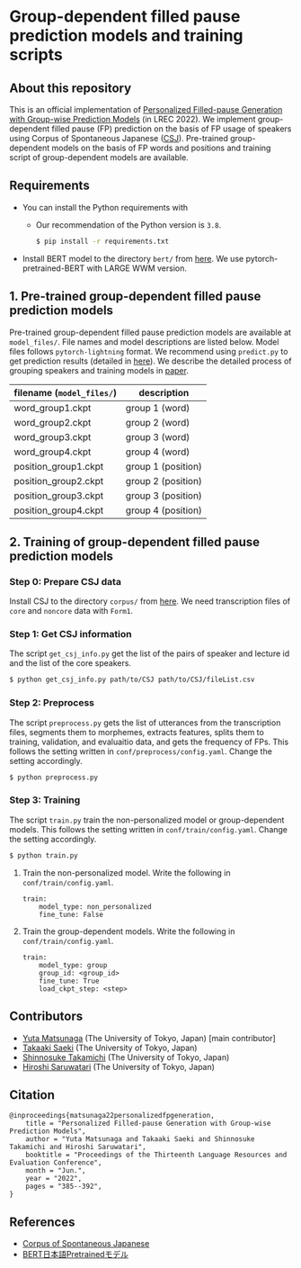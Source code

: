 # Group-dependent filled pause prediction models and training scripts

## About this repository

This is an official implementation of [Personalized Filled-pause Generation with Group-wise Prediction Models](https://arxiv.org/abs/2203.09961) (in LREC 2022). We implement group-dependent filled pause (FP) prediction on the basis of FP usage of speakers using Corpus of Spontaneous Japanese ([CSJ](https://ccd.ninjal.ac.jp/csj/en/)). Pre-trained group-dependent models on the basis of FP words and positions and training script of group-dependent models are available.

## Requirements

- You can install the Python requirements with
  - Our recommendation of the Python version is ``3.8``.

    ```bash
    $ pip install -r requirements.txt
    ```

- Install BERT model to the directory ``bert/`` from [here](https://nlp.ist.i.kyoto-u.ac.jp/?ku_bert_japanese). We use pytorch-pretrained-BERT with LARGE WWM version.

## 1. Pre-trained group-dependent filled pause prediction models

Pre-trained group-dependent filled pause prediction models are available at ``model_files/``. File names and model descriptions are listed below. Model files follows ``pytorch-lightning`` format. We recommend using ``predict.py`` to get prediction results (detailed in [here](#prediction)). We describe the detailed process of grouping speakers and training models in [paper](#Citation).

| filename (``model_files/``) | description          |
| ---                         | ---                  |
| word_group1.ckpt            | group 1 (word)       |
| word_group2.ckpt            | group 2 (word)       |
| word_group3.ckpt            | group 3 (word)       |
| word_group4.ckpt            | group 4 (word)       |
| position_group1.ckpt        | group 1 (position)   |
| position_group2.ckpt        | group 2 (position)   |
| position_group3.ckpt        | group 3 (position)   |
| position_group4.ckpt        | group 4 (position)   |

## 2. Training of group-dependent filled pause prediction models

### Step 0: Prepare CSJ data

Install CSJ to the directory ``corpus/`` from [here](https://ccd.ninjal.ac.jp/csj/en/). We need transcription files of ``core`` and ``noncore`` data with ``Form1``.

### Step 1: Get CSJ information

The script ``get_csj_info.py`` get the list of the pairs of speaker and lecture id and the list of the core speakers.

```bash
$ python get_csj_info.py path/to/CSJ path/to/CSJ/fileList.csv
```

### Step 2: Preprocess

The script ``preprocess.py`` gets the list of utterances from the transcription files, segments them to morphemes, extracts features, splits them to training, validation, and evaluaitio data, and gets the frequency of FPs. This follows the setting written in ``conf/preprocess/config.yaml``. Change the setting accordingly.

```bash
$ python preprocess.py
```

### Step 3: Training

The script ``train.py`` train the non-personalized model or group-dependent models. This follows the setting written in ``conf/train/config.yaml``. Change the setting accordingly.

```bash
$ python train.py
```

1. Train the non-personalized model. Write the following in ``conf/train/config.yaml``.

    ```
    train:
        model_type: non_personalized
        fine_tune: False
    ```

2. Train the group-dependent models. Write the following in ``conf/train/config.yaml``.
    
    ```
    train:
        model_type: group
        group_id: <group_id>
        fine_tune: True
        load_ckpt_step: <step>
    ```

<!-- ## Evaluation

The script ``evaluate.py`` evaluate prediction performance of the models. This follows the setting written in ``conf/evaluate/config.yaml``. Change the setting accordingly.

```bash
$ python evaluate.py
```

1. Evaluate the non-personalized model. Write the following in ``conf/evaluate/config.yaml``.

    ```
    eval:
        model_type: non_personalized
    ```

2. Evaluate the group-dependent models. Write the following in ``conf/evaluate/config.yaml``.

    ```
    eval:
        model_type: group
        group_id: <group_id>
    ```

## Prediction

The script ``predict.py`` predict FPs for new data.

1. Prepare a file of utterance list and run the script of preprocess. You can see an example of the utterance list to predict FPs in ``preprocessed_data/example``. This follows the setting written in ``conf/preprocess_test/config.yaml``. Change the setting accordingly.

    ```bash
    $ python preprocess_test.py
    ```

2. Then, run the script of prediction. This follows the setting written in ``conf/predict/config.yaml``. Change the setting accordingly.

    ```
    $ python predict.py
    ``` -->

## Contributors

- [Yuta Matsunaga](https://sites.google.com/g.ecc.u-tokyo.ac.jp/yuta-matsunaga/home) (The University of Tokyo, Japan) [main contributor]
- [Takaaki Saeki](https://takaaki-saeki.github.io/) (The University of Tokyo, Japan)
- [Shinnosuke Takamichi](https://sites.google.com/site/shinnosuketakamichi/home) (The University of Tokyo, Japan)
- [Hiroshi Saruwatari](https://researchmap.jp/read0102891/) (The University of Tokyo, Japan)

## Citation

```
@inproceedings{matsunaga22personalizedfpgeneration,
    title = "Personalized Filled-pause Generation with Group-wise Prediction Models",
    author = "Yuta Matsunaga and Takaaki Saeki and Shinnosuke Takamichi and Hiroshi Saruwatari",
    booktitle = "Proceedings of the Thirteenth Language Resources and Evaluation Conference",
    month = "Jun.",
    year = "2022",
    pages = "385--392",
}
```

## References

- [Corpus of Spontaneous Japanese](https://ccd.ninjal.ac.jp/csj/en/)
- [BERT日本語Pretrainedモデル](https://nlp.ist.i.kyoto-u.ac.jp/?ku_bert_japanese)
